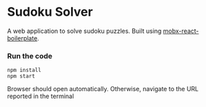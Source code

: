 Sudoku Solver
=====================

A web application to solve sudoku puzzles.
Built using [mobx-react-boilerplate](https://github.com/mobxjs/mobx-react-boilerplate).


### Run the code

```
npm install
npm start
```

Browser should open automatically. Otherwise, navigate to the URL reported in the terminal

